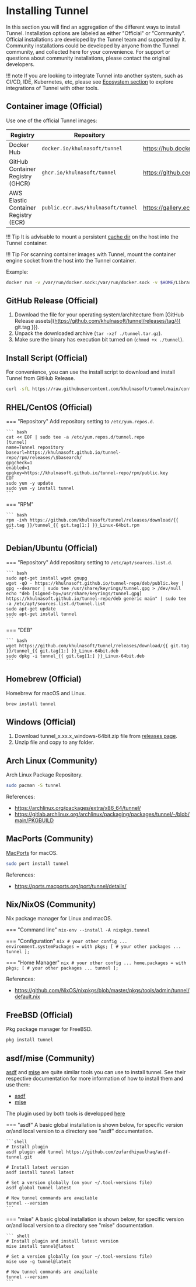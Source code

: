 # Installing Tunnel

In this section you will find an aggregation of the different ways to install Tunnel. Installation options are labeled as either "Official" or "Community". Official installations are developed by the Tunnel team and supported by it. Community installations could be developed by anyone from the Tunnel community, and collected here for your convenience. For support or questions about community installations, please contact the original developers.

!!! note
If you are looking to integrate Tunnel into another system, such as CI/CD, IDE, Kubernetes, etc, please see [Ecosystem section](../ecosystem/index.md) to explore integrations of Tunnel with other tools.

## Container image (Official)

Use one of the official Tunnel images:

| Registry                             | Repository                          | Link                                                                  |
| ------------------------------------ | ----------------------------------- | --------------------------------------------------------------------- |
| Docker Hub                           | `docker.io/khulnasoft/tunnel`       | https://hub.docker.com/r/khulnasoft/tunnel                            |
| GitHub Container Registry (GHCR)     | `ghcr.io/khulnasoft/tunnel`         | https://github.com/orgs/khulnasoft/packages/container/package/tunnel |
| AWS Elastic Container Registry (ECR) | `public.ecr.aws/khulnasoft/tunnel` | https://gallery.ecr.aws/khulnasoft/tunnel                            |

!!! Tip
It is advisable to mount a persistent [cache dir](../docs/configuration/cache.md) on the host into the Tunnel container.

!!! Tip
For scanning container images with Tunnel, mount the container engine socket from the host into the Tunnel container.

Example:

```bash
docker run -v /var/run/docker.sock:/var/run/docker.sock -v $HOME/Library/Caches:/root/.cache/ khulnasoft/tunnel:{{ git.tag[1:] }} image python:3.4-alpine
```

## GitHub Release (Official)

1. Download the file for your operating system/architecture from [GitHub Release assets](https://github.com/khulnasoft/tunnel/releases/tag/{{ git.tag }}).
2. Unpack the downloaded archive (`tar -xzf ./tunnel.tar.gz`).
3. Make sure the binary has execution bit turned on (`chmod +x ./tunnel`).

## Install Script (Official)

For convenience, you can use the install script to download and install Tunnel from GitHub Release.

```bash
curl -sfL https://raw.githubusercontent.com/khulnasoft/tunnel/main/contrib/install.sh | sudo sh -s -- -b /usr/local/bin {{ git.tag }}
```

## RHEL/CentOS (Official)

=== "Repository"
Add repository setting to `/etc/yum.repos.d`.

    ``` bash
    cat << EOF | sudo tee -a /etc/yum.repos.d/tunnel.repo
    [tunnel]
    name=Tunnel repository
    baseurl=https://khulnasoft.github.io/tunnel-repo/rpm/releases/\$basearch/
    gpgcheck=1
    enabled=1
    gpgkey=https://khulnasoft.github.io/tunnel-repo/rpm/public.key
    EOF
    sudo yum -y update
    sudo yum -y install tunnel
    ```

=== "RPM"

    ``` bash
    rpm -ivh https://github.com/khulnasoft/tunnel/releases/download/{{ git.tag }}/tunnel_{{ git.tag[1:] }}_Linux-64bit.rpm
    ```

## Debian/Ubuntu (Official)

=== "Repository"
Add repository setting to `/etc/apt/sources.list.d`.

    ``` bash
    sudo apt-get install wget gnupg
    wget -qO - https://khulnasoft.github.io/tunnel-repo/deb/public.key | gpg --dearmor | sudo tee /usr/share/keyrings/tunnel.gpg > /dev/null
    echo "deb [signed-by=/usr/share/keyrings/tunnel.gpg] https://khulnasoft.github.io/tunnel-repo/deb generic main" | sudo tee -a /etc/apt/sources.list.d/tunnel.list
    sudo apt-get update
    sudo apt-get install tunnel
    ```

=== "DEB"

    ``` bash
    wget https://github.com/khulnasoft/tunnel/releases/download/{{ git.tag }}/tunnel_{{ git.tag[1:] }}_Linux-64bit.deb
    sudo dpkg -i tunnel_{{ git.tag[1:] }}_Linux-64bit.deb
    ```

## Homebrew (Official)

Homebrew for macOS and Linux.

```bash
brew install tunnel
```

## Windows (Official)

1. Download tunnel_x.xx.x_windows-64bit.zip file from [releases page](https://github.com/khulnasoft/tunnel/releases/).
2. Unzip file and copy to any folder.

## Arch Linux (Community)

Arch Linux Package Repository.

```bash
sudo pacman -S tunnel
```

References:

- <https://archlinux.org/packages/extra/x86_64/tunnel/>
- <https://gitlab.archlinux.org/archlinux/packaging/packages/tunnel/-/blob/main/PKGBUILD>

## MacPorts (Community)

[MacPorts](https://www.macports.org) for macOS.

```bash
sudo port install tunnel
```

References:

- <https://ports.macports.org/port/tunnel/details/>

## Nix/NixOS (Community)

Nix package manager for Linux and macOS.

=== "Command line"
`nix-env --install -A nixpkgs.tunnel`

=== "Configuration"
`nix
    # your other config ...
    environment.systemPackages = with pkgs; [
      # your other packages ...
      tunnel
    ];
    `

=== "Home Manager"
`nix
    # your other config ...
    home.packages = with pkgs; [
      # your other packages ...
      tunnel
    ];
    `

References:

- https://github.com/NixOS/nixpkgs/blob/master/pkgs/tools/admin/tunnel/default.nix

## FreeBSD (Official)

Pkg package manager for FreeBSD.

```bash
pkg install tunnel
```

## asdf/mise (Community)

[asdf](https://github.com/asdf-vm/asdf) and [mise](https://github.com/jdx/mise) are quite similar tools you can use to install tunnel.
See their respective documentation for more information of how to install them and use them:

- [asdf](https://asdf-vm.com/guide/getting-started.html)
- [mise](https://mise.jdx.dev/getting-started.html)

The plugin used by both tools is developped [here](https://github.com/zufardhiyaulhaq/asdf-tunnel)

=== "asdf"
A basic global installation is shown below, for specific version or/and local version to a directory see "asdf" documentation.

    ```shell
    # Install plugin
    asdf plugin add tunnel https://github.com/zufardhiyaulhaq/asdf-tunnel.git

    # Install latest version
    asdf install tunnel latest

    # Set a version globally (on your ~/.tool-versions file)
    asdf global tunnel latest

    # Now tunnel commands are available
    tunnel --version
    ```

=== "mise"
A basic global installation is shown below, for specific version or/and local version to a directory see "mise" documentation.

    ``` shell
    # Install plugin and install latest version
    mise install tunnel@latest

    # Set a version globally (on your ~/.tool-versions file)
    mise use -g tunnel@latest

    # Now tunnel commands are available
    tunnel --version
    ```
